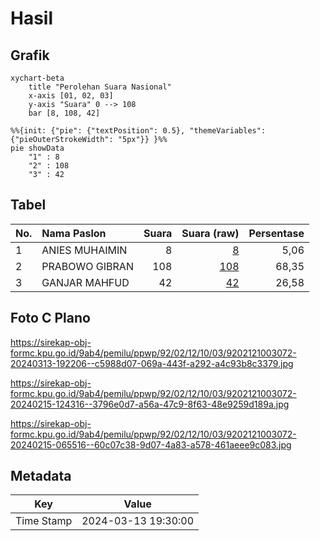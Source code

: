 # Hasil

## Grafik

```mermaid
xychart-beta
    title "Perolehan Suara Nasional"
    x-axis [01, 02, 03]
    y-axis "Suara" 0 --> 108
    bar [8, 108, 42]
```

```mermaid
%%{init: {"pie": {"textPosition": 0.5}, "themeVariables": {"pieOuterStrokeWidth": "5px"}} }%%
pie showData
    "1" : 8
    "2" : 108
    "3" : 42
```

## Tabel

| No. | Nama Paslon    | Suara | Suara (raw) | Persentase |
|:--- |:-------------- | -----:| -----------:| ----------:|
| 1   | ANIES MUHAIMIN | 8     | [8][p-1]    | 5,06       |
| 2   | PRABOWO GIBRAN | 108   | [108][p-2]  | 68,35      |
| 3   | GANJAR MAHFUD  | 42    | [42][p-3]   | 26,58      |


[p-1]: https://github.com/gigit-pemilu/pemilu-2024/blob/main/pilpres/hitung-suara/sub/92-papua-barat/sub/02-manokwari/sub/12-manokwari-barat/sub/1003-wosi/sub/072-tps/sub/paslon-1.txt
[p-2]: https://github.com/gigit-pemilu/pemilu-2024/blob/main/pilpres/hitung-suara/sub/92-papua-barat/sub/02-manokwari/sub/12-manokwari-barat/sub/1003-wosi/sub/072-tps/sub/paslon-2.txt
[p-3]: https://github.com/gigit-pemilu/pemilu-2024/blob/main/pilpres/hitung-suara/sub/92-papua-barat/sub/02-manokwari/sub/12-manokwari-barat/sub/1003-wosi/sub/072-tps/sub/paslon-3.txt

## Foto C Plano

https://sirekap-obj-formc.kpu.go.id/9ab4/pemilu/ppwp/92/02/12/10/03/9202121003072-20240313-192206--c5988d07-069a-443f-a292-a4c93b8c3379.jpg

https://sirekap-obj-formc.kpu.go.id/9ab4/pemilu/ppwp/92/02/12/10/03/9202121003072-20240215-124316--3796e0d7-a56a-47c9-8f63-48e9259d189a.jpg

https://sirekap-obj-formc.kpu.go.id/9ab4/pemilu/ppwp/92/02/12/10/03/9202121003072-20240215-065516--60c07c38-9d07-4a83-a578-461aeee9c083.jpg


## Metadata

| Key        | Value               |
| ---------- | ------------------- |
| Time Stamp | 2024-03-13 19:30:00 |



